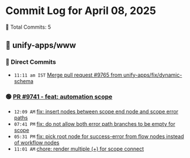 # Commit Log for April 08, 2025

📝 Total Commits: 5

## 📁 unify-apps/www

### 🔨 Direct Commits

- `11:11 am IST` [Merge pull request #9765 from unify-apps/fix/dynamic-schema](https://github.com/unify-apps/www/commit/746523d3963a57e4fe83d738fd5ea436888313d3)

### 🟢 [PR #9741 - feat: automation scope](https://github.com/unify-apps/www/pull/9741)

- `12:09 AM` [fix: insert nodes between scope end node and scope error paths](https://github.com/unify-apps/www/commit/4e5cffbf74a24870164f2e1ac395802bbe5882dc)
- `07:41 PM` [fix: do not allow both error path branches to be empty for scope](https://github.com/unify-apps/www/commit/3022e51ccc7e6cc00bbbd09e70d88c6424d12719)
- `05:31 PM` [fix: pick root node for success-error from flow nodes instead of workflow nodes](https://github.com/unify-apps/www/commit/6ad8efdda1e157a109f176bfa5f056c150d63bf6)
- `11:01 AM` [chore: render multiple (+) for scope connect](https://github.com/unify-apps/www/commit/e48b8cd1a39f48d26e97a9dc7d0681cb10bb788e)


